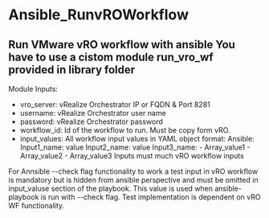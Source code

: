 # Ansible_RunvROWorkflow
Run VMware vRO workflow with ansible 
You have to use a cistom module run_vro_wf provided in library folder 
---
Module Inputs:
-	vro_server: vRealize Orchestrator IP or FQDN & Port 8281
-	username: vRealize Orchestrator user name 
-	password: vRealize Orchestrator password 
-	workflow_id: Id of the workflow to run. Must be copy form vRO.
-   input_values: All workflow input values in YAML object format:
        Ansible:
        Input1_name: value
        Input2_name: value
        Input3_name:
        - Array_value1
        - Array_value2
        - Array_value3
Inputs must much vRO workflow inputs

For Annsible --check flag functionality to work a test input in vRO workflow is mandatory but is hidden from ansible perspective and must be omitted in input_valuse section of the playbook. 
This value is used when ansible-playbook is run with --check flag.
Test implementation is dependent on vRO WF functionality.
